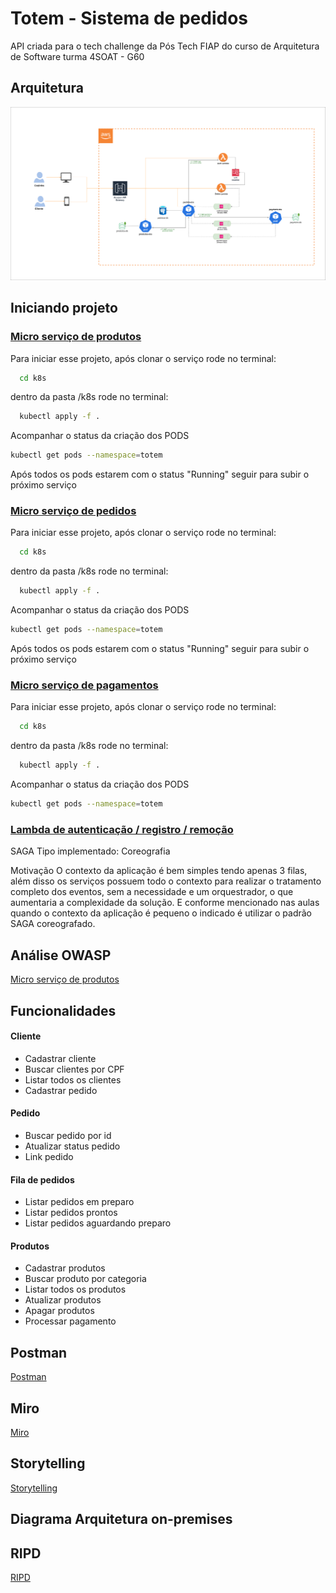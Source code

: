 # Totem - Sistema de pedidos

API criada para o tech challenge da Pós Tech FIAP do curso de Arquitetura de Software turma 4SOAT - G60

## Arquitetura
![Arquitetura do Sistema](img/arch.png)

## Iniciando projeto

### [Micro serviço de produtos](https://github.com/4soat-grupo-60/produtos-ms)


Para iniciar esse projeto, após clonar o serviço rode no terminal:

```bash
  cd k8s
```

dentro da pasta /k8s rode no terminal:

```bash
  kubectl apply -f .
```

Acompanhar o status da criação dos PODS

```bash
kubectl get pods --namespace=totem
```

Após todos os pods estarem com o status "Running" seguir para subir o próximo serviço

### [Micro serviço de pedidos](https://github.com/4soat-grupo-60/pedido-ms)

Para iniciar esse projeto, após clonar o serviço rode no terminal:

```bash
  cd k8s
```

dentro da pasta /k8s rode no terminal:

```bash
  kubectl apply -f .
```

Acompanhar o status da criação dos PODS

```bash
kubectl get pods --namespace=totem
```

Após todos os pods estarem com o status "Running" seguir para subir o próximo serviço

### [Micro serviço de pagamentos](https://github.com/4soat-grupo-60/payment-ms)

Para iniciar esse projeto, após clonar o serviço rode no terminal:

```bash
  cd k8s
```

dentro da pasta /k8s rode no terminal:

```bash
  kubectl apply -f .
```

Acompanhar o status da criação dos PODS

```bash
kubectl get pods --namespace=totem
```


### [Lambda de autenticação / registro / remoção](https://github.com/4soat-grupo-60/totem-lambda)

SAGA
Tipo implementado: Coreografia

Motivação
O contexto da aplicação é bem simples tendo apenas 3 filas, além disso os serviços possuem todo o contexto para realizar o tratamento completo dos eventos, sem a necessidade e um orquestrador, o que aumentaria a complexidade da solução. E conforme mencionado nas aulas quando o contexto da aplicação é pequeno o indicado é utilizar o padrão SAGA coreografado.


## Análise OWASP

[Micro serviço de produtos](https://4soat-grupo-60.github.io/produtos-ms/scanner/produtos-report-v2-2024-07-31.html)

## Funcionalidades

#### Cliente

- Cadastrar cliente
- Buscar clientes por CPF
- Listar todos os clientes
- Cadastrar pedido

#### Pedido

- Buscar pedido por id
- Atualizar status pedido
- Link pedido

#### Fila de pedidos

- Listar pedidos em preparo
- Listar pedidos prontos
- Listar pedidos aguardando preparo

#### Produtos

- Cadastrar produtos
- Buscar produto por categoria
- Listar todos os produtos
- Atualizar produtos
- Apagar produtos
- Processar pagamento

## Postman

[Postman](https://elements.getpostman.com/redirect?entityId=26331161-07de13c2-3c77-4e02-851d-1d35a173d086&entityType=collection)

## Miro

[Miro](https://miro.com/app/board/uXjVNe6pUU4=/)

## Storytelling

[Storytelling](https://docs.google.com/document/d/1UKt6QM1xacBQHZGV9gy3_L3Li5LpHbLUMzv4UTCF_Nc/edit)

## Diagrama Arquitetura on-premises

<!--- ![Diagrama Arquitetura on-premises](https://github.com/adrianolima/tech_challenge_4soat_g60/blob/main/docs/on-premises/diagrama_onpremises.png) -->

## RIPD
[RIPD](https://1drv.ms/w/c/2212ca1d71ab54c7/Ee8_H5k-tp9BkqzgWAq3uuUB4n1KSL7ab9D5Kk5LjMKqBg?e=3hskNa)

